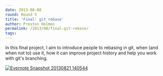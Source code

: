 ```yaml
---
date: 2013-08-08
round: Round 5
title: 'Final: git rebase'
author: Preston Holmes
permalink: /2013/08/final-git-rebase/
tags:
---
```

In this final project, I aim to introduce people to rebasing in git, when (and when not to) use it, how it can improve project history and help you work with git's branching.

[<img class="alignnone size-medium wp-image-4042" alt="Evernote Snapshot 20130821 140544" src="http://files.software-carpentry.org/training-course/2013/08/Evernote-Snapshot-20130821-140544.jpg" />][1]

 [1]: http://files.software-carpentry.org/training-course/2013/08/Evernote-Snapshot-20130821-140544.jpg
